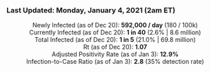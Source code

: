 ### Last Updated: Monday, January 4, 2021 (2am ET)
<p align="center">
Newly Infected (as of Dec 20): <b>592,000 / day</b> 
(180 / 100k)<br>
Currently Infected (as of Dec 20): <b>1 in 40</b>
(2.6% | 8.6 million)<br>
Total Infected (as of Dec 20): <b>1 in 5</b>
(21.0% | 69.8 million)<br>
Rt (as of Dec 20): <b>1.07</b><br>
Adjusted Positivity Rate (as of Jan 3): <b>12.9%</b><br>
Infection-to-Case Ratio (as of Jan 3): <b>2.8</b> (35% detection rate)</p>
